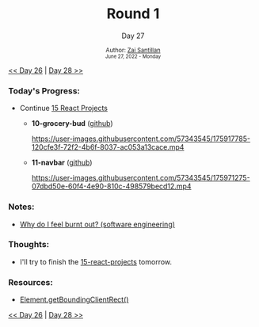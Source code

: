 <div align="center">
  <h1>Round 1</h1>
  <p>Day 27</p>
  <sub>
    Author: <a href="https://github.com/plskz" target="_blank">Zai Santillan</a>
    <br>
    <small>June 27, 2022 - Monday</small>
  </sub>
</div>

[<< Day 26](day026.md) | [Day 28 >>](day028.md)

### Today's Progress:

- Continue [15 React Projects](https://youtu.be/a_7Z7C_JCyo)

  - **10-grocery-bud** ([github](https://github.com/plskz/react-projects))

    https://user-images.githubusercontent.com/57343545/175917785-120cfe3f-72f2-4b6f-8037-ac053a13cace.mp4

  - **11-navbar** ([github](https://github.com/plskz/react-projects))

    https://user-images.githubusercontent.com/57343545/175971275-07dbd50e-60f4-4e90-810c-498579becd12.mp4

### Notes:

- [Why do I feel burnt out? (software engineering)](https://youtu.be/jTmFW1J-KLc)

### Thoughts:

- I'll try to finish the [15-react-projects](https://github.com/plskz/react-projects) tomorrow.

### Resources:

- [Element.getBoundingClientRect()](https://developer.mozilla.org/en-US/docs/Web/API/Element/getBoundingClientRect)

[<< Day 26](day026.md) | [Day 28 >>](day028.md)
